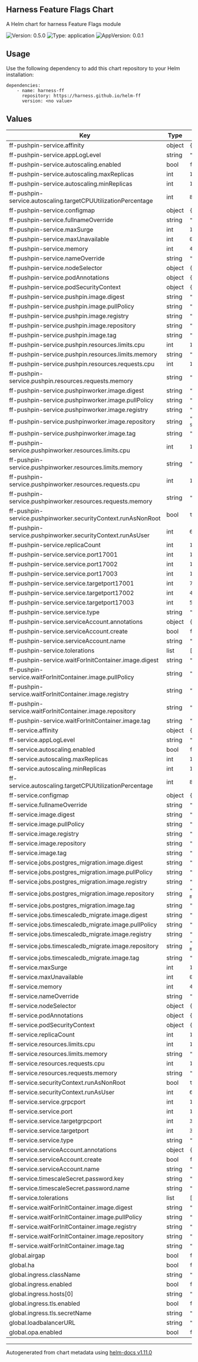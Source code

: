## Harness Feature Flags Chart

A Helm chart for harness Feature Flags module

![Version: 0.5.0](https://img.shields.io/badge/Version-0.5.0-informational?style=flat-square) ![Type: application](https://img.shields.io/badge/Type-application-informational?style=flat-square) ![AppVersion: 0.0.1](https://img.shields.io/badge/AppVersion-0.0.1-informational?style=flat-square)

## Usage

Use the following dependency to add this chart repository to your Helm installation:

```
dependencies:
    - name: harness-ff
      repository: https://harness.github.io/helm-ff
      version: <no value>
```

## Values

| Key | Type | Default | Description |
|-----|------|---------|-------------|
| ff-pushpin-service.affinity | object | `{}` |  |
| ff-pushpin-service.appLogLevel | string | `"INFO"` |  |
| ff-pushpin-service.autoscaling.enabled | bool | `false` |  |
| ff-pushpin-service.autoscaling.maxReplicas | int | `100` |  |
| ff-pushpin-service.autoscaling.minReplicas | int | `1` |  |
| ff-pushpin-service.autoscaling.targetCPUUtilizationPercentage | int | `80` |  |
| ff-pushpin-service.configmap | object | `{}` |  |
| ff-pushpin-service.fullnameOverride | string | `""` |  |
| ff-pushpin-service.maxSurge | int | `1` |  |
| ff-pushpin-service.maxUnavailable | int | `0` |  |
| ff-pushpin-service.memory | int | `4096` |  |
| ff-pushpin-service.nameOverride | string | `""` |  |
| ff-pushpin-service.nodeSelector | object | `{}` |  |
| ff-pushpin-service.podAnnotations | object | `{}` |  |
| ff-pushpin-service.podSecurityContext | object | `{}` |  |
| ff-pushpin-service.pushpin.image.digest | string | `""` |  |
| ff-pushpin-service.pushpin.image.pullPolicy | string | `"IfNotPresent"` |  |
| ff-pushpin-service.pushpin.image.registry | string | `"docker.io"` |  |
| ff-pushpin-service.pushpin.image.repository | string | `"harness/ff-pushpin-signed"` |  |
| ff-pushpin-service.pushpin.image.tag | string | `"1.0.3"` |  |
| ff-pushpin-service.pushpin.resources.limits.cpu | int | `1` |  |
| ff-pushpin-service.pushpin.resources.limits.memory | string | `"2048Mi"` |  |
| ff-pushpin-service.pushpin.resources.requests.cpu | int | `1` |  |
| ff-pushpin-service.pushpin.resources.requests.memory | string | `"2048Mi"` |  |
| ff-pushpin-service.pushpinworker.image.digest | string | `""` |  |
| ff-pushpin-service.pushpinworker.image.pullPolicy | string | `"IfNotPresent"` |  |
| ff-pushpin-service.pushpinworker.image.registry | string | `"docker.io"` |  |
| ff-pushpin-service.pushpinworker.image.repository | string | `"harness/ff-pushpin-worker-signed"` |  |
| ff-pushpin-service.pushpinworker.image.tag | string | `"1.945.0"` |  |
| ff-pushpin-service.pushpinworker.resources.limits.cpu | int | `1` |  |
| ff-pushpin-service.pushpinworker.resources.limits.memory | string | `"2048Mi"` |  |
| ff-pushpin-service.pushpinworker.resources.requests.cpu | int | `1` |  |
| ff-pushpin-service.pushpinworker.resources.requests.memory | string | `"2048Mi"` |  |
| ff-pushpin-service.pushpinworker.securityContext.runAsNonRoot | bool | `true` |  |
| ff-pushpin-service.pushpinworker.securityContext.runAsUser | int | `65534` |  |
| ff-pushpin-service.replicaCount | int | `1` |  |
| ff-pushpin-service.service.port17001 | int | `17001` |  |
| ff-pushpin-service.service.port17002 | int | `17002` |  |
| ff-pushpin-service.service.port17003 | int | `17003` |  |
| ff-pushpin-service.service.targetport17001 | int | `7999` |  |
| ff-pushpin-service.service.targetport17002 | int | `443` |  |
| ff-pushpin-service.service.targetport17003 | int | `5561` |  |
| ff-pushpin-service.service.type | string | `"ClusterIP"` |  |
| ff-pushpin-service.serviceAccount.annotations | object | `{}` |  |
| ff-pushpin-service.serviceAccount.create | bool | `false` |  |
| ff-pushpin-service.serviceAccount.name | string | `"harness-default"` |  |
| ff-pushpin-service.tolerations | list | `[]` |  |
| ff-pushpin-service.waitForInitContainer.image.digest | string | `""` |  |
| ff-pushpin-service.waitForInitContainer.image.pullPolicy | string | `"IfNotPresent"` |  |
| ff-pushpin-service.waitForInitContainer.image.registry | string | `"docker.io"` |  |
| ff-pushpin-service.waitForInitContainer.image.repository | string | `"harness/helm-init-container"` |  |
| ff-pushpin-service.waitForInitContainer.image.tag | string | `"latest"` |  |
| ff-service.affinity | object | `{}` |  |
| ff-service.appLogLevel | string | `"INFO"` |  |
| ff-service.autoscaling.enabled | bool | `false` |  |
| ff-service.autoscaling.maxReplicas | int | `100` |  |
| ff-service.autoscaling.minReplicas | int | `1` |  |
| ff-service.autoscaling.targetCPUUtilizationPercentage | int | `80` |  |
| ff-service.configmap | object | `{}` |  |
| ff-service.fullnameOverride | string | `""` |  |
| ff-service.image.digest | string | `""` |  |
| ff-service.image.pullPolicy | string | `"IfNotPresent"` |  |
| ff-service.image.registry | string | `"docker.io"` |  |
| ff-service.image.repository | string | `"harness/ff-server-signed"` |  |
| ff-service.image.tag | string | `"1.945.0"` |  |
| ff-service.jobs.postgres_migration.image.digest | string | `""` |  |
| ff-service.jobs.postgres_migration.image.pullPolicy | string | `"Always"` |  |
| ff-service.jobs.postgres_migration.image.registry | string | `"docker.io"` |  |
| ff-service.jobs.postgres_migration.image.repository | string | `"harness/ff-postgres-migration-signed"` |  |
| ff-service.jobs.postgres_migration.image.tag | string | `"1.945.0"` |  |
| ff-service.jobs.timescaledb_migrate.image.digest | string | `""` |  |
| ff-service.jobs.timescaledb_migrate.image.pullPolicy | string | `"Always"` |  |
| ff-service.jobs.timescaledb_migrate.image.registry | string | `"docker.io"` |  |
| ff-service.jobs.timescaledb_migrate.image.repository | string | `"harness/ff-timescale-migration-signed"` |  |
| ff-service.jobs.timescaledb_migrate.image.tag | string | `"1.945.0"` |  |
| ff-service.maxSurge | int | `1` |  |
| ff-service.maxUnavailable | int | `0` |  |
| ff-service.memory | int | `4096` |  |
| ff-service.nameOverride | string | `""` |  |
| ff-service.nodeSelector | object | `{}` |  |
| ff-service.podAnnotations | object | `{}` |  |
| ff-service.podSecurityContext | object | `{}` |  |
| ff-service.replicaCount | int | `1` |  |
| ff-service.resources.limits.cpu | int | `1` |  |
| ff-service.resources.limits.memory | string | `"2048Mi"` |  |
| ff-service.resources.requests.cpu | int | `1` |  |
| ff-service.resources.requests.memory | string | `"2048Mi"` |  |
| ff-service.securityContext.runAsNonRoot | bool | `true` |  |
| ff-service.securityContext.runAsUser | int | `65534` |  |
| ff-service.service.grpcport | int | `16002` |  |
| ff-service.service.port | int | `16001` |  |
| ff-service.service.targetgrpcport | int | `3001` |  |
| ff-service.service.targetport | int | `3000` |  |
| ff-service.service.type | string | `"ClusterIP"` |  |
| ff-service.serviceAccount.annotations | object | `{}` |  |
| ff-service.serviceAccount.create | bool | `false` |  |
| ff-service.serviceAccount.name | string | `"harness-default"` |  |
| ff-service.timescaleSecret.password.key | string | `"timescaledbPostgresPassword"` |  |
| ff-service.timescaleSecret.password.name | string | `"harness-secrets"` |  |
| ff-service.tolerations | list | `[]` |  |
| ff-service.waitForInitContainer.image.digest | string | `""` |  |
| ff-service.waitForInitContainer.image.pullPolicy | string | `"IfNotPresent"` |  |
| ff-service.waitForInitContainer.image.registry | string | `"docker.io"` |  |
| ff-service.waitForInitContainer.image.repository | string | `"harness/helm-init-container"` |  |
| ff-service.waitForInitContainer.image.tag | string | `"latest"` |  |
| global.airgap | bool | `false` |  |
| global.ha | bool | `false` |  |
| global.ingress.className | string | `"nginx"` |  |
| global.ingress.enabled | bool | `false` |  |
| global.ingress.hosts[0] | string | `"my-host.example.org"` |  |
| global.ingress.tls.enabled | bool | `false` |  |
| global.ingress.tls.secretName | string | `"harness-ssl"` |  |
| global.loadbalancerURL | string | `"test@harness.io"` |  |
| global.opa.enabled | bool | `false` |  |

----------------------------------------------
Autogenerated from chart metadata using [helm-docs v1.11.0](https://github.com/norwoodj/helm-docs/releases/v1.11.0)

